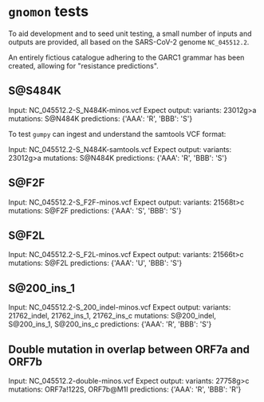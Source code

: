# `gnomon` tests

To aid development and to seed unit testing, a small number of inputs and outputs are provided, all based on the SARS-CoV-2 genome `NC_045512.2`.

An entirely fictious catalogue adhering to the GARC1 grammar has been created, allowing for "resistance predictions".

## S@S484K

Input:
    NC_045512.2-S_N484K-minos.vcf
Expect output:
    variants:    23012g>a
    mutations:   S@N484K
    predictions: {'AAA': 'R', 'BBB': 'S'}

To test `gumpy` can ingest and understand the samtools VCF format:

Input:
    NC_045512.2-S_N484K-samtools.vcf
Expect output:
    variants:    23012g>a
    mutations:   S@N484K
    predictions: {'AAA': 'R', 'BBB': 'S'}

## S@F2F

Input:
    NC_045512.2-S_F2F-minos.vcf
Expect output:
    variants:    21568t>c
    mutations:   S@F2F
    predictions: {'AAA': 'S', 'BBB': 'S'}

## S@F2L

Input:
    NC_045512.2-S_F2L-minos.vcf
Expect output:
    variants:    21566t>c
    mutations:   S@F2L
    predictions: {'AAA': 'U', 'BBB': 'S'}

## S@200_ins_1

Input:
    NC_045512.2-S_200_indel-minos.vcf
Expect output:
    variants:    21762_indel, 21762_ins_1, 21762_ins_c
    mutations:   S@200_indel, S@200_ins_1, S@200_ins_c
    predictions: {'AAA': 'R', 'BBB': 'S'}

## Double mutation in overlap between ORF7a and ORF7b

Input:
    NC_045512.2-double-minos.vcf
Expect output:
    variants:    27758g>c
    mutations:   ORF7a!122S, ORF7b@M1I
    predictions: {'AAA': 'R', 'BBB': 'R'}






